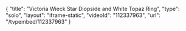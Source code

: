 {
    "title": "Victoria Wieck Star Diopside and White Topaz Ring",
    "type": "solo",
    "layout": "iframe-static",
    "videoId": "112337963",
    "url": "\/tvpembed\/112337963"
}